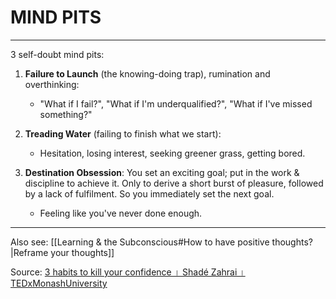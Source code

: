 # MIND PITS
---
3 self-doubt mind pits:

1. **Failure to Launch** (the knowing-doing trap), rumination and overthinking: 
	- "What if I fail?", "What if I'm underqualified?", "What if I've missed something?"

2. **Treading Water** (failing to finish what we start):
	- Hesitation, losing interest, seeking greener grass, getting bored.
3. **Destination Obsession**: ​You set an exciting goal; put in the work & discipline to achieve it. Only to derive a short burst of pleasure, followed by a lack of fulfilment. So you immediately set the next goal.
	- Feeling like you've never done enough.

---
Also see: [[Learning & the Subconscious#How to have positive thoughts?|Reframe your thoughts]]

Source: [3 habits to kill your confidence । Shadé Zahrai । TEDxMonashUniversity](https://youtu.be/YUdiyhiyVVc)
